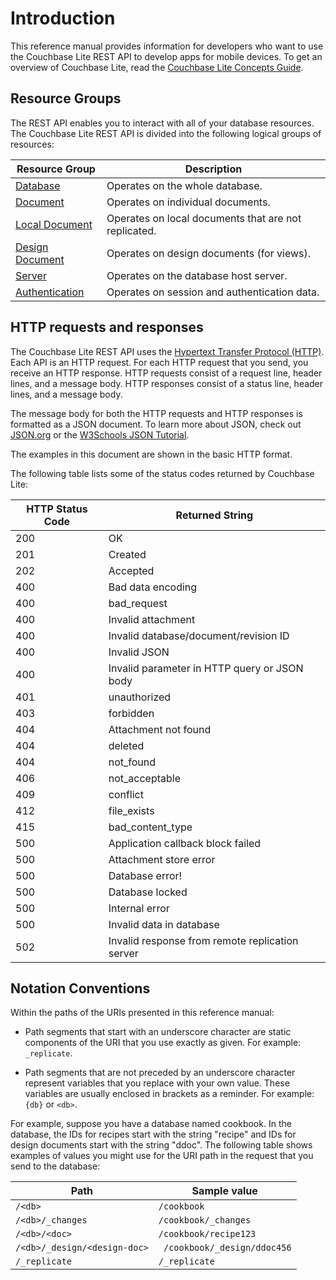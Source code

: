 # Introduction

This reference manual provides information for developers who want to use the Couchbase Lite REST API to develop apps for mobile devices. To get an overview of Couchbase Lite, read the [Couchbase Lite Concepts Guide](/couchbase-lite/cbl-concepts/).

## Resource Groups
The REST API enables you to interact with all of your database resources. The Couchbase Lite REST API is divided into the following logical groups of resources:

| Resource Group | Description|  
|  ------	| ------	|  
| [Database](#database-resources) | Operates on the whole database.|  
| [Document](#document-resources) |Operates on individual documents. |  
| [Local Document](#local-document-resources) | Operates on local documents that are not replicated.|  
| [Design Document](#design-document-resources) | Operates on design documents (for views).|  
| [Server](#server-resources) | Operates on the database host server.|  
| [Authentication](#authentication-resources) | Operates on session and authentication data.|  

## HTTP requests and responses
The Couchbase Lite REST API uses the [Hypertext Transfer Protocol (HTTP)](http://www.w3.org/Protocols/rfc2616/rfc2616.html). Each API is an HTTP request. For each HTTP request that you send, you receive an HTTP response. HTTP requests consist of a request line, header lines, and a message body. HTTP responses consist of a status line, header lines, and a message body. 

The message body for both the HTTP requests and HTTP responses is formatted as a JSON document. To learn more about JSON, check out [JSON.org](http://json.org) or the [W3Schools JSON Tutorial](http://www.w3schools.com/json/).

The examples in this document are shown in the basic HTTP format.

The following table lists some of the status codes returned by Couchbase Lite:

| HTTP Status Code | Returned String |  
|  ------	| ------	|  
200 | OK
201 | Created
202 | Accepted
400 | Bad data encoding
400 | bad_request
400 | Invalid attachment
400 | Invalid database/document/revision ID
400 | Invalid JSON
400 | Invalid parameter in HTTP query or JSON body
401 | unauthorized
403 | forbidden
404 | Attachment not found
404 | deleted
404 | not_found
406 | not_acceptable
409 | conflict
412 | file_exists
415 | bad_content_type
500 | Application callback block failed
500 | Attachment store error
500 | Database error!
500 | Database locked
500 | Internal error
500 | Invalid data in database
502 | Invalid response from remote replication server


## Notation Conventions

Within the paths of the URIs presented in this reference manual:

* Path segments that start with an underscore character are static components of the URI that you use exactly as given. For example: `_replicate`.

* Path segments that are not preceded by an underscore character represent variables that you replace with your own value. These variables are usually enclosed in brackets as a reminder. For example: `{db}` or `<db>`.

For example, suppose you have a database named cookbook. In the database, the IDs for recipes start with the string "recipe" and IDs for design documents start with the string "ddoc". The following table shows examples of values you might use for the URI path in the request that you send to the database:

|Path | Sample value |  
| ------	| ------	|  
|`/<db>` | `/cookbook` |  
| `/<db>/_changes` | `/cookbook/_changes` |  
| `/<db>/<doc>` | `/cookbook/recipe123` |  
| `/<db>/_design/<design-doc>`  |` /cookbook/_design/ddoc456` |  
| `/_replicate`  | `/_replicate` |
